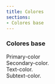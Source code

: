 ```yaml
---
title: Colores
sections:
- Colores base
---
```


### **Colores base**

<div class="alert-uniandes-primary">Primary-color</div>
<div class="alert-uniandes-secondary">Secondary-color.</div>
<div class="alert-uniandes-text">Text-color.</div>
<div class="alert-uniandes-subtext">Subtext-color.</div>